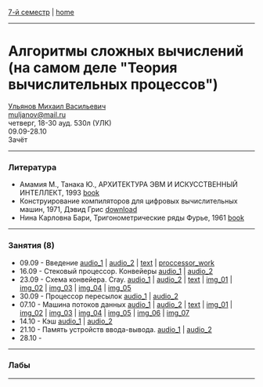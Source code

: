 [7-й семестр](../2021_2022_7_sem.md) | [home](../README.md)
____________________________________
# Алгоритмы сложных вычислений (на самом деле "Теория вычислительных процессов")
[Ульянов Михаил Васильевич](https://www.linkedin.com/in/%D0%BC%D0%B8%D1%85%D0%B0%D0%B8%D0%BB-%D1%83%D0%BB%D1%8C%D1%8F%D0%BD%D0%BE%D0%B2-7a231040/) \
muljanov@mail.ru \
четверг, 18-30 ауд. 530л (УЛК)\
09.09-28.10 \
Зачёт 
____________________________________
### Литература

* Амамия M., Танака Ю., АРХИТЕКТУРА ЭВМ И ИСКУССТВЕННЫЙ ИНТЕЛЛЕКТ, 1993 [book](https://drive.google.com/file/d/1i6QckdcFxNHNmO8UwQJF17qjauyEXdjw/view?usp=drivesdk)
* Конструирование компиляторов для цифровых вычислительных машин, 1971, Дэвид Грис [download](https://drive.google.com/file/d/1Q7AcQaVeQr6jjJFV5HsElRtM6vEO2fb8/view?usp=sharing)
* Нина Карловна Бари, Тригонометрические ряды Фурье, 1961 [book](https://docviewer.yandex.ru/view/491349911/?page=1&*=f5azzsaZ1BwCzqezzksmQaM3Oz57InVybCI6InlhLWRpc2stcHVibGljOi8vbWJkWkVhVUZuUVE2UjFvSVRzM3E1SUlDUWpuSXkvZjBUNVg4S1JLakF5OD0iLCJ0aXRsZSI6IkJhcmkuZGp2Iiwibm9pZnJhbWUiOmZhbHNlLCJ1aWQiOiI0OTEzNDk5MTEiLCJ0cyI6MTYzMzA3MDc5NDAyOCwieXUiOiI4NzE5MjM4MTUxNTk0NzA5NzIzIn0%3D)
____________________________________
### Занятия (8)

* 09.09 - Введение [audio_1](https://drive.google.com/file/d/1RvXlsMxUAtOXiAz0o3IRjAp1krxMA9mk/view?usp=sharing) | [audio_2](https://drive.google.com/file/d/1RwXxWI2r1ZDyYZdp5nZHrYb7C1QNWvsA/view?usp=sharing) | [text](https://mttoffice-my.sharepoint.com/:w:/g/personal/dkosarevsky_mtt_ru/EeCR-CgkfQhIhoviVCObysUBGc1dGwYeVMFxIz5-wJZL8g?e=wa8Mb1) | [proccessor_work](https://drive.google.com/file/d/1o5cx1ifeYUBqgLj-8pdOOcLYS2SXZ5Uh/view?usp=sharing)
* 16.09 - Стековый процессор. Конвейеры [audio_1](https://drive.google.com/file/d/1V4ftJHvq5NhN_EfW23RpHD0Lb5VcD3pE/view?usp=sharing) | [audio_2](https://drive.google.com/file/d/1V7E_WY4_TdS_Cx14V11eBuH6ob-FsUtZ/view?usp=sharing)
* 23.09 - Схема конвейера. Cray. [audio_1](https://drive.google.com/file/d/1Yu1pQ9vue4-gWQ5hFby1HrBS7-qrswzF/view?usp=sharing) | [audio_2](https://drive.google.com/file/d/1ZBIG8AwRPGe9pDJkLAdAs5uQDMV585ik/view?usp=sharing) | [text](https://docs.google.com/document/d/1jwuhV91SQX-7-Woxk7BKiRg3L0V6QSs6/edit?usp=sharing&ouid=104125706664287786699&rtpof=true&sd=true) | [img_01](https://drive.google.com/file/d/1rZKglRbldvcFytPE0L2MpDfvJ9zKq41w/view?usp=sharing) | [img_02](https://drive.google.com/file/d/1qLoUd0VECSFamVVcp63hiR-is5fktC2t/view?usp=sharing) | [img_03](https://drive.google.com/file/d/1ec3lY8uQ7wErrp3Eq31Syb2l0JUtmeP7/view?usp=sharing) | [img_04](https://drive.google.com/file/d/11yrC7v6J31SuZnJ-r1aeIetj_y1EZDBG/view?usp=sharing) | [img_05](https://drive.google.com/file/d/182Lb3aDX5murrwUiOwj4LZFB2o_WlfoD/view?usp=sharing)
* 30.09 - Процессор пересылок [audio_1](https://drive.google.com/file/d/1ctAq3iPY59oz1yqAEl1VDR3XGL2LB4dQ/view?usp=drivesdk) | [audio_2](https://drive.google.com/file/d/1cv1vIJULawA7LwYsxzru1QhP2Lx14oWA/view?usp=drivesdk)
* 07.10 - Машина потоков данных [audio_1](https://drive.google.com/file/d/1gvuzBqc4avXgcyJiHDXntCxE3KOgqeaq/view?usp=drivesdk) | [audio_2](https://drive.google.com/file/d/1h8ZlAPt-suExUuMgc5ukiJjDdBwQeIUF/view?usp=drivesdk) | [text](https://docs.google.com/document/d/1ZJ4WfqQPBq-lwp8y4_rwQUIhyri6t1hJ/edit?usp=sharing&ouid=104125706664287786699&rtpof=true&sd=true) | [img_01](https://drive.google.com/file/d/1-2i__3rqpzP-q3CEapw7NF9jQl02HeTY/view?usp=sharing) | [img_02](https://drive.google.com/file/d/1pxdio7vEW1IqFKBgTVruQqBJ7wi-P7NE/view?usp=sharing) | [img_03](https://drive.google.com/file/d/1Xt3rHW2AXb49w91wWyonYG-Sm5COGeM3/view?usp=sharing) | [img_04](https://drive.google.com/file/d/1sTS42Xm27XI3UAXa5elt_mLbIcKSsUpC/view?usp=sharing) | [img_05](https://drive.google.com/file/d/1jZhi6bDU2K-IaFEXQNs8eypzAdcjk8kv/view?usp=sharing) | [img_06](https://drive.google.com/file/d/1rDS3oOf1e5MjTl3ErXvCnLHpKNawa9Hj/view?usp=sharing) | [img_07](https://drive.google.com/file/d/16JATgtnrs2XAz3IQW2dW8g54yPfg2uJQ/view?usp=sharing)
* 14.10 - Кэш [audio_1](https://drive.google.com/file/d/1lYbRSWBq7MavcJWNwAFhl1UZd4RXXCih/view?usp=drivesdk) | [audio_2](https://drive.google.com/file/d/1lbxrEQ3v5bzxFifERf0h01xnkN4C4B5X/view?usp=drivesdk)
* 21.10 - Память устройств ввода-вывода. [audio_1](https://drive.google.com/file/d/1ng_ROHyh8BF-RYXKfXcUOZPvPfZtjzUD/view?usp=drivesdk) | [audio_2](https://drive.google.com/file/d/1nlXUhDIF3TjdwfF2g8dz6W93g-wexj91/view?usp=drivesdk)
* 28.10 - 
____________________________________
### Лабы



____________________________________
